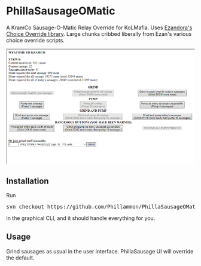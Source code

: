# PhillaSausageOMatic
A KramCo Sausage-O-Matic Relay Override for KoLMafia. Uses [Ezandora's Choice Override library](https://github.com/Ezandora/Choice-Override). Large chunks cribbed liberally from Ezan's various choice override scripts.

![Screenshot](https://github.com/Phillammon/PhillaSausageOMatic/blob/master/kramco.png)

Installation
------------
Run
<pre>
svn checkout https://github.com/Phillammon/PhillaSausageOMatic/branches/release/
</pre>
in the graphical CLI, and it should handle everything for you.

Usage
-----
Grind sausages as usual in the user interface. PhillaSausage UI will override the default.

